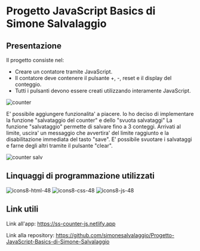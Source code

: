 # Progetto JavaScript Basics di Simone Salvalaggio
## Presentazione 

Il progetto consiste nel:
- Creare un contatore tramite JavaScript.
- Il contatore deve contenere il pulsante +, -, reset e il display del conteggio.
- Tutti i pulsanti devono essere creati utilizzando interamente JavaScript.

![counter](https://user-images.githubusercontent.com/97759504/190250146-4a7cad67-9e51-40db-a197-47ae9ff14feb.png)

E' possibile aggiungere funzionalita' a piacere. Io ho deciso di implementare la funzione "salvataggio del counter" e dello "svuota salvataggi"
La funzione "salvataggio" permette di salvare fino a 3 conteggi. Arrivati al limite, uscira' un messaggio che avvertira' del limite raggiunto e la 
disabilitazione immediata del tasto "save". E' possibile svuotare i salvataggi e farne degli altri tramite il pulsante "clear".

![counter salv](https://user-images.githubusercontent.com/97759504/190251612-7d781ccd-e8f3-4859-bd7f-5d55ba31d185.png)


## Linquaggi di programmazione utilizzati

![icons8-html-48](https://user-images.githubusercontent.com/97759504/190253723-eabc9d02-7ad3-4042-9f17-666bb171ebc8.png)
![icons8-css-48](https://user-images.githubusercontent.com/97759504/190253728-77e4eb63-3fa9-423a-92c2-c6b53d92710f.png)
![icons8-js-48](https://user-images.githubusercontent.com/97759504/190253702-53b32473-a795-4f74-941c-a71c095cc74b.png)


## Link utili
Link all'app: https://ss-counter-js.netlify.app

Link alla repository: https://github.com/simonesalvalaggio/Progetto-JavaScript-Basics-di-Simone-Salvalaggio
